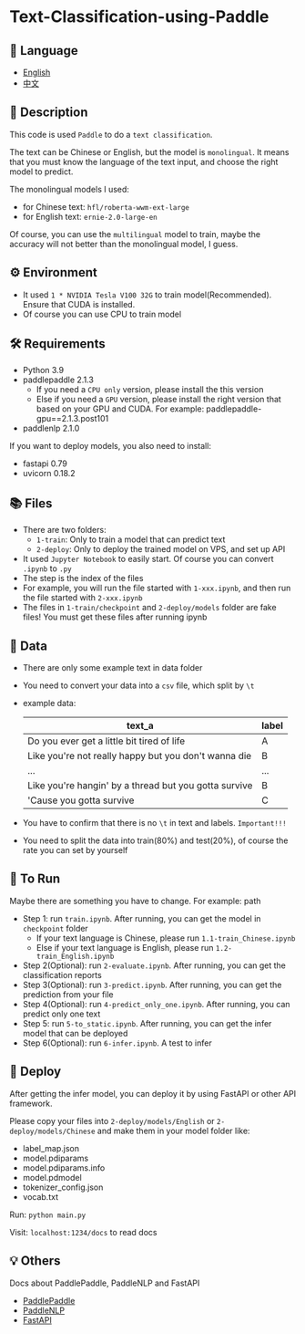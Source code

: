 # Text-Classification-using-Paddle

## 🎨 Language

* [English](/README.md)
* [中文](/README-中文.md)

## 📝 Description

This code is used `Paddle` to do a `text classification`.

The text can be Chinese or English, but the model is `monolingual`. It means that you must know the language of the text input, and choose the right model to predict.

The monolingual models I used:

* for Chinese text: `hfl/roberta-wwm-ext-large`
* for English text: `ernie-2.0-large-en`

Of course, you can use the `multilingual` model to train, maybe the accuracy will not better than the monolingual model, I guess.

## ⚙ Environment

* It used `1 * NVIDIA Tesla V100 32G` to train model(Recommended). Ensure that CUDA is installed.
* Of course you can use CPU to train model

## 🛠 Requirements

* Python 3.9
* paddlepaddle 2.1.3
  * If you need a `CPU only` version, please install the  this version
  * Else if you need a `GPU` version, please install the right version that based on your GPU and CUDA.
    For example: paddlepaddle-gpu==2.1.3.post101
* paddlenlp 2.1.0

If you want to deploy models, you also need to install:

* fastapi 0.79
* uvicorn 0.18.2

## 📚 Files

* There are two folders:
  * `1-train`: Only to train a model that can predict text
  * `2-deploy`: Only to deploy the trained model on VPS, and set up API
* It used `Jupyter Notebook` to easily start. Of course you can convert `.ipynb` to `.py`
* The step is the index of the files
* For example, you will run the file started with `1-xxx.ipynb`, and then run the file started with `2-xxx.ipynb`
* The files in `1-train/checkpoint` and `2-deploy/models` folder are fake files! You must get these files after running ipynb

## 📖 Data

* There are only some example text in data folder

* You need to convert your data into a `csv` file, which split by `\t`

* example data:

  | text_a                                                | label |
  | ----------------------------------------------------- | ----- |
  | Do you ever get a little bit tired of life            | A     |
  | Like you're not really happy but you don't wanna die  | B     |
  | ...                                                   | ...   |
  | Like you're hangin' by a thread but you gotta survive | B     |
  | 'Cause you gotta survive                              | C     |

* You have to confirm that there is no `\t` in text and labels. `Important!!!`

* You need to split the data into train(80%) and test(20%), of course the rate you can set by yourself

## 🎯 To Run

Maybe there are something you have to change. For example: path

* Step 1: run `train.ipynb`. After running, you can get the model in `checkpoint` folder
  * If your text language is Chinese, please run `1.1-train_Chinese.ipynb`
  * Else if your text language is English, please run `1.2-train_English.ipynb`
* Step 2(Optional): run `2-evaluate.ipynb`. After running, you can get the classification reports
* Step 3(Optional): run `3-predict.ipynb`. After running, you can get the prediction from your file
* Step 4(Optional): run `4-predict_only_one.ipynb`. After running, you can predict only one text
* Step 5: run `5-to_static.ipynb`. After running, you can get the infer model that can be deployed
* Step 6(Optional): run `6-infer.ipynb`. A test to infer

## 📢 Deploy

After getting the infer model, you can deploy it by using FastAPI or other API framework.

Please copy your files into `2-deploy/models/English` or `2-deploy/models/Chinese` and make them in your model folder like:

* label_map.json
* model.pdiparams
* model.pdiparams.info
* model.pdmodel
* tokenizer_config.json
* vocab.txt

Run: `python main.py`

Visit: `localhost:1234/docs` to read docs

## 💡 Others

Docs about PaddlePaddle, PaddleNLP and FastAPI

* [PaddlePaddle](https://www.paddlepaddle.org.cn/en)
* [PaddleNLP](https://paddlenlp.readthedocs.io/en/latest/)
* [FastAPI](https://fastapi.tiangolo.com/)
